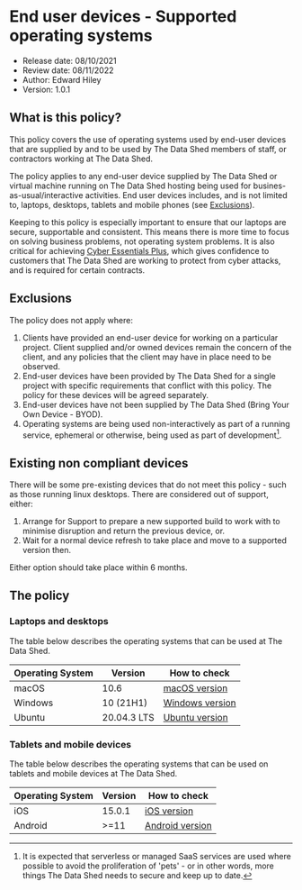 # End user devices - Supported operating systems

- Release date: 08/10/2021
- Review date: 08/11/2022
- Author: Edward Hiley
- Version: 1.0.1

## What is this policy?

This policy covers the use of operating systems used by end-user devices that
are supplied by and to be used by The Data Shed members of staff, or contractors
working at The Data Shed.

The policy applies to any end-user device supplied by The Data Shed or virtual
machine running on The Data Shed hosting being used for
busines-as-usual/interactive activities. End user devices includes, and is not
limited to, laptops, desktops, tablets and mobile phones (see
[Exclusions](#exclusions)).

Keeping to this policy is especially important to ensure that our laptops are
secure, supportable and consistent. This means there is more time to focus on
solving business problems, not operating system problems. It is also critical
for achieving
[Cyber Essentials Plus](https://www.ncsc.gov.uk/cyberessentials/overview), which
gives confidence to customers that The Data Shed are working to protect from
cyber attacks, and is required for certain contracts.

## Exclusions

The policy does not apply where:

1. Clients have provided an end-user device for working on a particular project.
   Client supplied and/or owned devices remain the concern of the client, and
   any policies that the client may have in place need to be observed.
1. End-user devices have been provided by The Data Shed for a single project
   with specific requirements that conflict with this policy. The policy for
   these devices will be agreed separately.
1. End-user devices have not been supplied by The Data Shed (Bring Your Own
   Device - BYOD).
1. Operating systems are being used non-interactively as part of a running
   service, ephemeral or otherwise, being used as part of development[^1].

[^1]:
    It is expected that serverless or managed SaaS services are used where
    possible to avoid the proliferation of 'pets' - or in other words, more
    things The Data Shed needs to secure and keep up to date.

## Existing non compliant devices

There will be some pre-existing devices that do not meet this policy - such as
those running linux desktops. There are considered out of support, either:

1. Arrange for Support to prepare a new supported build to work with to minimise
   disruption and return the previous device, or.
1. Wait for a normal device refresh to take place and move to a supported
   version then.

Either option should take place within 6 months.

## The policy

### Laptops and desktops

The table below describes the operating systems that can be used at The Data
Shed.

| Operating System | Version     | How to check                                                                                                                                                                         |
| ---------------- | ----------- | ------------------------------------------------------------------------------------------------------------------------------------------------------------------------------------ |
| macOS            | 10.6        | [macOS version](https://support.apple.com/en-us/HT201260)                                                                                                                            |
| Windows          | 10 (21H1)   | [Windows version](https://support.microsoft.com/en-us/windows/which-version-of-windows-operating-system-am-i-running-628bec99-476a-2c13-5296-9dd081cdd808#WindowsVersion=Windows_10) |
| Ubuntu           | 20.04.3 LTS | [Ubuntu version](https://refspecs.linuxfoundation.org/LSB_3.0.0/LSB-PDA/LSB-PDA/lsbrelease.html)                                                                                     |

### Tablets and mobile devices

The table below describes the operating systems that can be used on tablets and
mobile devices at The Data Shed.

| Operating System | Version | How to check                                                                  |
| ---------------- | ------- | ----------------------------------------------------------------------------- |
| iOS              | 15.0.1  | [iOS version](https://support.apple.com/en-gb/HT201685)                       |
| Android          | >=11    | [Android version](https://support.google.com/android/answer/7680439?hl=en-GB) |
